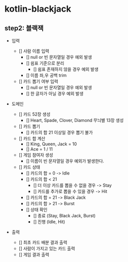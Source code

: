 # kotlin-blackjack

## step2: 블랙잭

- 입력
  - [] 사람 이름 입력
    - [] null or 빈 문자열일 경우 예외 발생
    - [] 쉼표 기준으로 분리
      - [] 쉼표 존재하지 않을 경우 예외 발생
    - [] 이름 좌,우 공백 trim
  - [] 카드 뽑기 여부 입력
    - [] null or 빈 문자열일 경우 예외 발생
    - [] 한 글자가 아닐 경우 예외 발생
- 도메인
  - [] 카드 52장 생성
    - [] Heart, Spade, Clover, Diamond 무늬별 13장 생성
  - [] 카드 뽑기
    - [] 카드의 합 21 이상일 경우 뽑기 불가
  - [] 카드 합 계산
    - [] King, Queen, Jack = 10
    - [] Ace = 1 / 11
  - [] 게임 참여자 생성
    - [] 이름이 빈 문자열일 경우 예외가 발생한다.
  - [] 카드 상태
    - [] 카드의 합 = 0 -> Idle 
    - [] 카드의 합 < 21
      - [] 더 이상 카드를 뽑을 수 없을 경우 -> Stay
      - [] 카드를 추가로 뽑을 수 있을 경우 -> Hit
    - [] 카드의 합 = 21 -> Black Jack
    - [] 카드의 합 > 21 -> Burst
    - [] 상태 확인
      - [] 종료 (Stay, Black Jack, Burst)
      - [] 진행 (Idle, Hit)
    
- 출력
  - [] 최초 카드 배분 결과 출력
  - [] 사람이 가지고 있는 카드 출력
  - [] 게임 결과 출력